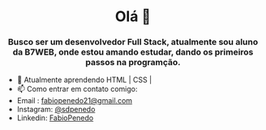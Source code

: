 <h1 align="center">Olá 👋</h1>
<h3 align="center">Busco ser um desenvolvedor Full Stack, atualmente sou aluno da B7WEB, onde estou amando estudar, dando os primeiros passos na programção.
</h3>

 - 🌱 Atualmente aprendendo HTML | CSS | 
 - 📫 Como entrar em contato comigo: 
 - Email : fabiopenedo21@gmail.com
 - Instagram: [@sdpenedo](https://www.instagram.com/sdpenedo/)
 - Linkedin: [FabioPenedo](https://www.linkedin.com/in/FabioPenedo/)

<!--
**FabioPenedo/FabioPenedo** is a ✨ _special_ ✨ repository because its `README.md` (this file) appears on your GitHub profile.

Here are some ideas to get you started:

- 🔭 I’m currently working on ...
- 🌱 I’m currently learning ...
- 👯 I’m looking to collaborate on ...
- 🤔 I’m looking for help with ...
- 💬 Ask me about ...
- 📫 How to reach me: ...
- 😄 Pronouns: ...
- ⚡ Fun fact: ...
-->
